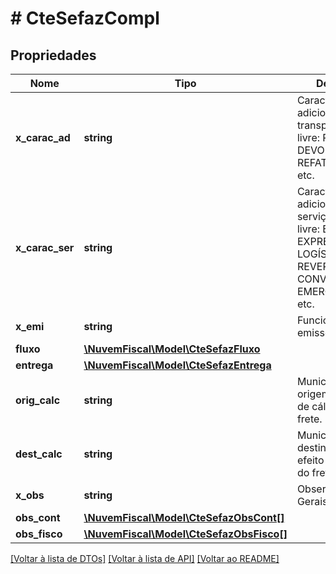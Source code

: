 # # CteSefazCompl

## Propriedades

Nome | Tipo | Descrição | Comentários
------------ | ------------- | ------------- | -------------
**x_carac_ad** | **string** | Característica adicional do transporte.  Texto livre:  REENTREGA  DEVOLUÇÃO  REFATURAMENTO  etc. | [optional]
**x_carac_ser** | **string** | Característica adicional do serviço.  Texto livre:  ENTREGA EXPRESSA  LOGÍSTICA REVERSA  CONVENCIONAL  EMERGENCIAL  etc. | [optional]
**x_emi** | **string** | Funcionário emissor do CTe. | [optional]
**fluxo** | [**\NuvemFiscal\Model\CteSefazFluxo**](CteSefazFluxo.md) |  | [optional]
**entrega** | [**\NuvemFiscal\Model\CteSefazEntrega**](CteSefazEntrega.md) |  | [optional]
**orig_calc** | **string** | Município de origem para efeito de cálculo do frete. | [optional]
**dest_calc** | **string** | Município de destino para efeito de cálculo do frete. | [optional]
**x_obs** | **string** | Observações Gerais. | [optional]
**obs_cont** | [**\NuvemFiscal\Model\CteSefazObsCont[]**](CteSefazObsCont.md) |  | [optional]
**obs_fisco** | [**\NuvemFiscal\Model\CteSefazObsFisco[]**](CteSefazObsFisco.md) |  | [optional]

[[Voltar à lista de DTOs]](../../README.md#models) [[Voltar à lista de API]](../../README.md#endpoints) [[Voltar ao README]](../../README.md)
